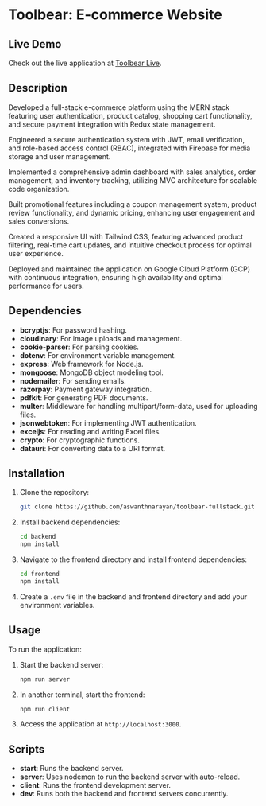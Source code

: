 # Toolbear: E-commerce Website

## Live Demo
Check out the live application at [Toolbear Live](https://toolbear.shop).

## Description
Developed a full-stack e-commerce platform using the MERN stack featuring user authentication, product catalog, shopping cart functionality, and secure payment integration with Redux state management.

Engineered a secure authentication system with JWT, email verification, and role-based access control (RBAC), integrated with Firebase for media storage and user management.

Implemented a comprehensive admin dashboard with sales analytics, order management, and inventory tracking, utilizing MVC architecture for scalable code organization.

Built promotional features including a coupon management system, product review functionality, and dynamic pricing, enhancing user engagement and sales conversions.

Created a responsive UI with Tailwind CSS, featuring advanced product filtering, real-time cart updates, and intuitive checkout process for optimal user experience.

Deployed and maintained the application on Google Cloud Platform (GCP) with continuous integration, ensuring high availability and optimal performance for users.

## Dependencies
- **bcryptjs**: For password hashing.
- **cloudinary**: For image uploads and management.
- **cookie-parser**: For parsing cookies.
- **dotenv**: For environment variable management.
- **express**: Web framework for Node.js.
- **mongoose**: MongoDB object modeling tool.
- **nodemailer**: For sending emails.
- **razorpay**: Payment gateway integration.
- **pdfkit**: For generating PDF documents.
- **multer**: Middleware for handling multipart/form-data, used for uploading files.
- **jsonwebtoken**: For implementing JWT authentication.
- **exceljs**: For reading and writing Excel files.
- **crypto**: For cryptographic functions.
- **datauri**: For converting data to a URI format.

## Installation
1. Clone the repository:
   ```bash
   git clone https://github.com/aswanthnarayan/toolbear-fullstack.git
   ```
2. Install backend dependencies:
   ```bash
   cd backend
   npm install
   ```
3. Navigate to the frontend directory and install frontend dependencies:
   ```bash
   cd frontend
   npm install
   ```
4. Create a `.env` file in the backend and frontend directory and add your environment variables.

## Usage
To run the application:
1. Start the backend server:
   ```bash
   npm run server
   ```
2. In another terminal, start the frontend:
   ```bash
   npm run client
   ```
3. Access the application at `http://localhost:3000`.

## Scripts
- **start**: Runs the backend server.
- **server**: Uses nodemon to run the backend server with auto-reload.
- **client**: Runs the frontend development server.
- **dev**: Runs both the backend and frontend servers concurrently.
